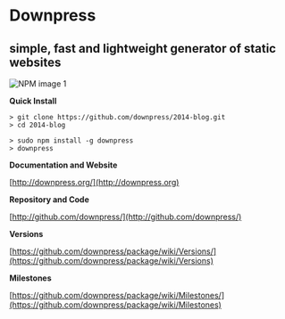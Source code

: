 # Downpress
## simple, fast and lightweight generator of static websites

![NPM image 1](https://nodei.co/npm/downpress.png)


**Quick Install**

    > git clone https://github.com/downpress/2014-blog.git
    > cd 2014-blog

    > sudo npm install -g downpress
    > downpress

**Documentation and Website**

[http://downpress.org/](http://downpress.org)

**Repository and Code**

[http://github.com/downpress/](http://github.com/downpress/)

**Versions**

[https://github.com/downpress/package/wiki/Versions/](https://github.com/downpress/package/wiki/Versions)

**Milestones**

[https://github.com/downpress/package/wiki/Milestones/](https://github.com/downpress/package/wiki/Milestones)